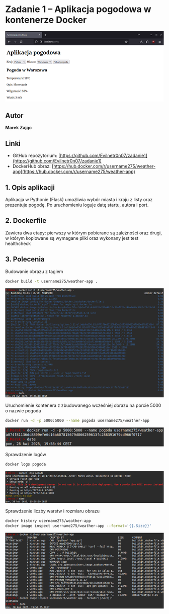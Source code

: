 # Zadanie 1 – Aplikacja pogodowa w kontenerze Docker

![Demo](img/wynik.png)

## Autor
**Marek Zając**

## Linki
- GitHub repozytorium: [https://github.com/Evilnetr0n07/zadanie1](https://github.com/Evilnetr0n07/zadanie1)
- DockerHub obraz: [https://hub.docker.com/r/username275/weather-app](https://hub.docker.com/r/username275/weather-app)

## 1. Opis aplikacji
Aplikacja w Pythonie (Flask) umożliwia wybór miasta i kraju z listy oraz prezentuje pogodę. Po uruchomieniu loguje datę startu, autora i port.

## 2. Dockerfile
Zawiera dwa etapy: pierwszy w którym pobierane są zależności oraz drugi, w którym kopiowane są wymagane pliki oraz wykonany jest test healthcheck

## 3. Polecenia
Budowanie obrazu z tagiem
```bash
docker build -t username275/weather-app .
```
![Budowanie](img/budowa.png)

Uruchomienie kontenera z zbudowanego wcześniej obrazu na porcie 5000 o nazwie pogoda
```bash
docker run -d -p 5000:5000 --name pogoda username275/weather-app
```
![Uruchomienie](img/uruchomienie.png)

Sprawdzenie logów
```bash
docker logs pogoda
```
![Logi](img/logi.png)

Sprawdzenie liczby warstw i rozmiaru obrazu
```bash
docker history username275/weather-app
docker image inspect username275/weather-app --format='{{.Size}}'
```
![Rozmiar i warstwy](img/warstwy_rozmiar.png)

